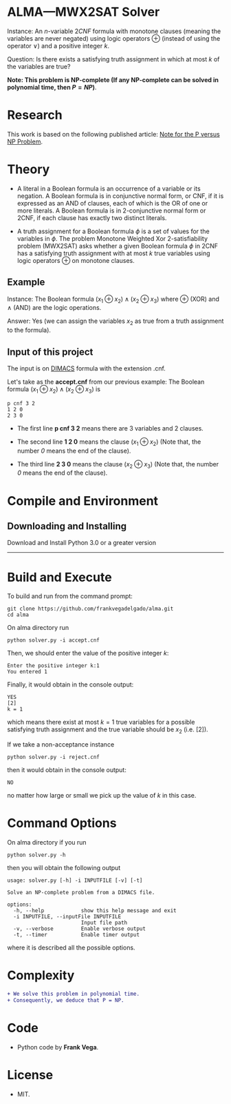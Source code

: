# ALMA—MWX2SAT Solver

Instance: An $n$-variable $2CNF$ formula with monotone clauses (meaning the variables are never negated) using logic operators $\oplus$ (instead of using the operator $\vee$) and a positive integer $k$.

Question: Is there exists a satisfying truth assignment in which at most $k$ of the variables are true?
 
**Note: This problem is NP-complete (If any NP-complete can be solved in polynomial time, then $P = NP$)**.

# Research

This work is based on the following published article: [Note for the P versus NP Problem](https://doi.org/10.59973/ipil.92).

# Theory

- A literal in a Boolean formula is an occurrence of a variable or its negation. A Boolean formula is in conjunctive normal form, or CNF, if it is expressed as an AND of clauses, each of which is the OR of one or more literals. A Boolean formula is in 2-conjunctive normal form or 2CNF, if each clause has exactly two distinct literals.

- A truth assignment for a Boolean formula $\phi$ is a set of values for the variables in $\phi$. The problem Monotone Weighted Xor 2-satisfiability problem (MWX2SAT) asks whether a given Boolean formula $\phi$ in 2CNF has a satisfying truth assignment with at most $k$ true variables using logic operators $\oplus$ on monotone clauses.

Example
----- 

Instance: The Boolean formula $(x_{1} \oplus x_{2}) \wedge (x_{2} \oplus x_{3})$ where $\oplus$ (XOR) and $\wedge$ (AND) are the logic operations.

Answer: Yes (we can assign the variables $x_{2}$ as true from a truth assignment to the formula).

Input of this project
-----

The input is on [DIMACS](http://www.satcompetition.org/2009/format-benchmarks2009.html) formula with the extension .cnf.
  
Let's take as the **accept.cnf** from our previous example: The Boolean formula $(x_{1} \oplus x_{2}) \wedge (x_{2} \oplus x_{3})$ is
```  
p cnf 3 2
1 2 0
2 3 0
```  

- The first line **p cnf 3 2** means there are 3 variables and 2 clauses.

- The second line **1 2 0** means the clause $(x_{1} \oplus x_{2})$ (Note that, the number *0* means the end of the clause).

- The third line **2 3 0** means the clause $(x_{2} \oplus x_{3})$ (Note that, the number *0* means the end of the clause).

# Compile and Environment

Downloading and Installing
-----

Download and Install Python 3.0 or a greater version 

-----

# Build and Execute

To build and run from the command prompt:

```
git clone https://github.com/frankvegadelgado/alma.git
cd alma
```

On alma directory run

```
python solver.py -i accept.cnf
```

Then, we should enter the value of the positive integer $k$:

```
Enter the positive integer k:1
You entered 1
```

Finally, it would obtain in the console output:

```
YES
[2]
k = 1
```

which means there exist at most $k = 1$ true variables for a possible satisfying truth assignment and the true variable should be $x_{2}$ (i.e. $[2]$).

If we take a non-acceptance instance 

```
python solver.py -i reject.cnf
```

then it would obtain in the console output:

```
NO
```

no matter how large or small we pick up the value of $k$ in this case.

# Command Options

On alma directory if you run

```
python solver.py -h
```

then you will obtain the following output

```
usage: solver.py [-h] -i INPUTFILE [-v] [-t]

Solve an NP-complete problem from a DIMACS file.

options:
  -h, --help            show this help message and exit
  -i INPUTFILE, --inputFile INPUTFILE
                        Input file path
  -v, --verbose         Enable verbose output
  -t, --timer           Enable timer output
```

where it is described all the possible options.

# Complexity

````diff
+ We solve this problem in polynomial time.
+ Consequently, we deduce that P = NP.
````

# Code

- Python code by **Frank Vega**.

# License
- MIT.